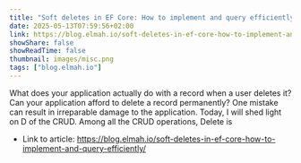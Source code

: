 ```yaml
---
title: "Soft deletes in EF Core: How to implement and query efficiently"
date: 2025-05-13T07:59:56+02:00
link: https://blog.elmah.io/soft-deletes-in-ef-core-how-to-implement-and-query-efficiently/
showShare: false
showReadTime: false
thumbnail: images/misc.png
tags: ["blog.elmah.io"]
---
```

What does your application actually do with a record when a user deletes it? Can your application afford to delete a record permanently? One mistake can result in irreparable damage to the application. Today, I will shed light on D of the CRUD. Among all the CRUD operations, Delete is

- Link to article: https://blog.elmah.io/soft-deletes-in-ef-core-how-to-implement-and-query-efficiently/
